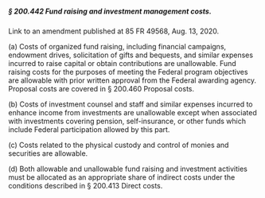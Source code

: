 ##### § 200.442 Fund raising and investment management costs. #####

Link to an amendment published at 85 FR 49568, Aug. 13, 2020.

(a) Costs of organized fund raising, including financial campaigns, endowment drives, solicitation of gifts and bequests, and similar expenses incurred to raise capital or obtain contributions are unallowable. Fund raising costs for the purposes of meeting the Federal program objectives are allowable with prior written approval from the Federal awarding agency. Proposal costs are covered in § 200.460 Proposal costs.

(b) Costs of investment counsel and staff and similar expenses incurred to enhance income from investments are unallowable except when associated with investments covering pension, self-insurance, or other funds which include Federal participation allowed by this part.

(c) Costs related to the physical custody and control of monies and securities are allowable.

(d) Both allowable and unallowable fund raising and investment activities must be allocated as an appropriate share of indirect costs under the conditions described in § 200.413 Direct costs.